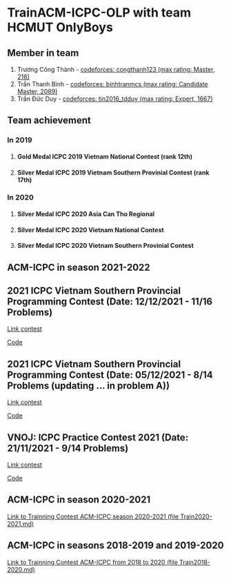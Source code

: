 # TrainACM-ICPC-OLP with team HCMUT OnlyBoys

## Member in team
1. Trương Công Thành - [codeforces: congthanh123 (max rating: Master, 218)](https://codeforces.com/profile/congthanh123)
2. Trần Thanh Bình - [codeforces: binhtranmcs (max rating: Candidate Master, 2089)](https://codeforces.com/profile/binhtranmcs)
3. Trần Đức Duy - [codeforces: tin2016_tdduy (max rating: Expert, 1667)](https://codeforces.com/profile/tin2016_tdduy)

## Team achievement

### In 2019
1. #### Gold Medal ICPC 2019 Vietnam National Contest (rank 12th)
2. #### Silver Medal ICPC 2019 Vietnam Southern Provinial Contest (rank 17th)
### In 2020
1. #### Silver Medal ICPC 2020 Asia Can Tho Regional
2. #### Silver Medal ICPC 2020 Vietnam National Contest
3. #### Silver Medal ICPC 2020 Vietnam Southern Provinial Contest

## ACM-ICPC in season 2021-2022

## 2021 ICPC Vietnam Southern Provincial Programming Contest (Date: 12/12/2021 - 11/16 Problems)

[Link contest](http://icpcvn.github.io/2021/central/scoreboard.html)

[Code](https://github.com/truongcongthanh2000/TrainACM-ICPC-OLP/tree/master/2021%20ICPC%20Vietnam%20Central%20Provincial%20Contest)

## 2021 ICPC Vietnam Southern Provincial Programming Contest (Date: 05/12/2021 - 8/14 Problems (updating ... in problem A))

[Link contest](https://icpc.hcmus.edu.vn/public)

[Code](https://github.com/truongcongthanh2000/TrainACM-ICPC-OLP/tree/master/2021%20ICPC%20Vietnam%20Southern%20Provincial%20Contest)

## VNOJ: ICPC Practice Contest 2021 (Date: 21/11/2021 - 9/14 Problems)

[Link contest](https://oj.vnoi.info/contest/icpc21_beta)

[Code](https://github.com/truongcongthanh2000/TrainACM-ICPC-OLP/tree/master/ICPC_2021_Beta_VNOJ)

## ACM-ICPC in season 2020-2021

[Link to Trainning Contest ACM-ICPC season 2020-2021 (file Train2020-2021.md)](https://github.com/truongcongthanh2000/TrainACM-ICPC-OLP/blob/master/Train2020-2021.md)

## ACM-ICPC in seasons 2018-2019 and 2019-2020

[Link to Trainning Contest ACM-ICPC from 2018 to 2020 (file Train2018-2020.md)](https://github.com/truongcongthanh2000/TrainACM-ICPC-OLP/blob/master/Train2018-2020.md)




